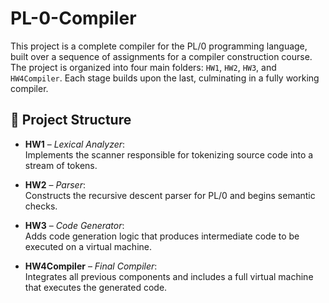 # PL-0-Compiler

This project is a complete compiler for the PL/0 programming language, built over a sequence of assignments for a compiler construction course. The project is organized into four main folders: `HW1`, `HW2`, `HW3`, and `HW4Compiler`. Each stage builds upon the last, culminating in a fully working compiler.

## 📁 Project Structure

- **HW1** – *Lexical Analyzer*:  
  Implements the scanner responsible for tokenizing source code into a stream of tokens.

- **HW2** – *Parser*:  
  Constructs the recursive descent parser for PL/0 and begins semantic checks.

- **HW3** – *Code Generator*:  
  Adds code generation logic that produces intermediate code to be executed on a virtual machine.

- **HW4Compiler** – *Final Compiler*:  
  Integrates all previous components and includes a full virtual machine that executes the generated code.
